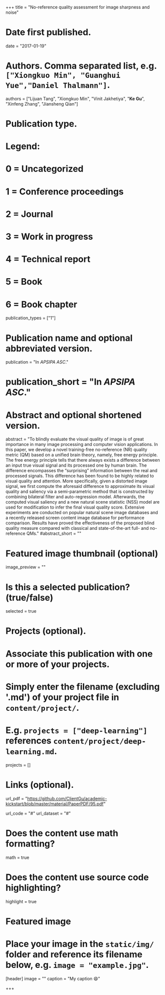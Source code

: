 +++
title = "No-reference quality assessment for image sharpness and noise"

# Date first published.
date = "2017-01-19"

# Authors. Comma separated list, e.g. `["Xiongkuo Min", "Guanghui Yue","Daniel Thalmann"]`.
authors = ["Lijuan Tang", "Xiongkuo Min", "Vinit Jakhetiya", "**Ke Gu**", "Xinfeng Zhang", "Jiansheng Qian"]
# Publication type.
# Legend:
# 0 = Uncategorized
# 1 = Conference proceedings
# 2 = Journal
# 3 = Work in progress
# 4 = Technical report
# 5 = Book
# 6 = Book chapter
publication_types = ["1"]

# Publication name and optional abbreviated version.
publication = "In *APSIPA ASC*."
# publication_short = "In *APSIPA ASC*."

# Abstract and optional shortened version.
abstract = "To blindly evaluate the visual quality of image is of great importance in many image processing and computer vision applications. In this paper, we develop a novel training-free no-reference (NR) quality metric (QM) based on a unified brain theory, namely, free energy principle. The free energy principle tells that there always exists a difference between an input true visual signal and its processed one by human brain. The difference encompasses the “surprising” information between the real and processed signals. This difference has been found to be highly related to visual quality and attention. More specifically, given a distorted image signal, we first compute the aforesaid difference to approximate its visual quality and saliency via a semi-parametric method that is constructed by combining bilateral filter and auto-regression model. Afterwards, the computed visual saliency and a new natural scene statistic (NSS) model are used for modification to infer the final visual quality score. Extensive experiments are conducted on popular natural scene image databases and a recently released screen content image database for performance comparison. Results have proved the effectiveness of the proposed blind quality measure compared with classical and state-of-the-art full- and no-reference QMs."
#abstract_short = ""

# Featured image thumbnail (optional)
image_preview = ""

# Is this a selected publication? (true/false)
selected = true

# Projects (optional).
#   Associate this publication with one or more of your projects.
#   Simply enter the filename (excluding '.md') of your project file in `content/project/`.
#   E.g. `projects = ["deep-learning"]` references `content/project/deep-learning.md`.
projects = []

# Links (optional).
url_pdf = "https://github.com/ClientGu/academic-kickstart/blob/master/material/PaperPDF/95.pdf"

url_code = "#"
url_dataset = "#"


# Does the content use math formatting?
math = true

# Does the content use source code highlighting?
highlight = true

# Featured image
# Place your image in the `static/img/` folder and reference its filename below, e.g. `image = "example.jpg"`.
[header]
image = ""
caption = "My caption 😄"

+++
